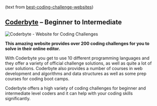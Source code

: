 (text from [best-coding-challenge-websites](https://www.webcreate.me/best-coding-challenge-websites/))

## [Coderbyte](https://coderbyte.com/) – Beginner to Intermediate

![Coderbyte - Website for Coding Challenges](https://www.webcreate.me/wp-content/uploads/2018/02/Coderbyte-Website-for-Coding-Challenges.jpg)

**This amazing website provides over 200 coding challenges for you to solve in their online editor.**

With Coderbyte you get to use 10 different programming languages and they offer a variety of official challenge solutions, as well as quite a lot of user solutions. Coderbyte also provides a number of courses in web development and algorithms and data structures as well as some prep courses for coding boot camps.

Coderbyte offers a high variety of coding challenges for beginner and intermediate level coders and it can help with your coding skills significantly.
